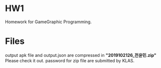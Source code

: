 # HW1
Homework for GameGraphic Programming.

# Files
output apk file and output.json are compressed in **"2019102126_전윤민.zip"** Please check it out.
password for zip file are submitted by KLAS.